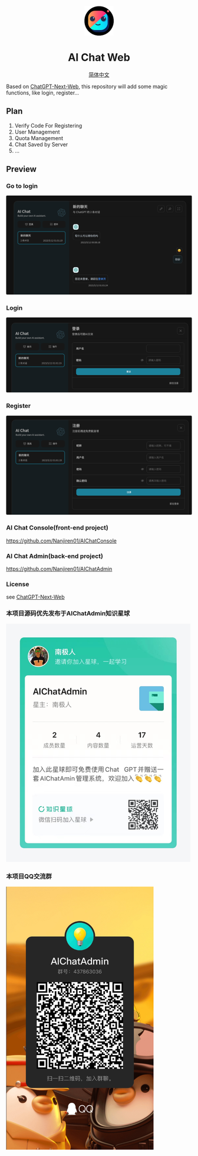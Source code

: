 <div align="center">
<img src="./docs/images/icon.svg" alt="预览"/>

<h1 align="center">AI Chat Web</h1>
  
[简体中文](./README_CN.md)
</div>

Based on [ChatGPT-Next-Web](https://github.com/Yidadaa/ChatGPT-Next-Web.git), this repository will add some magic functions, like login, register...

## Plan

1. Verify Code For Registering
2. User Management
3. Quota Management
4. Chat Saved by Server
5. ...


## Preview

### Go to login
![前往登录](./docs/images/GoLogin.png)

### Login
![登录页](./docs/images/Login.png)


### Register
![注册页](./docs/images/Register.png)


### AI Chat Console(front-end project)
https://github.com/Nanjiren01/AIChatConsole

### AI Chat Admin(back-end project)
https://github.com/Nanjiren01/AIChatAdmin



### License 
see [ChatGPT-Next-Web](https://github.com/Yidadaa/ChatGPT-Next-Web.git)



### 本项目源码优先发布于AIChatAdmin知识星球

<img src="./docs/images/xingqiu.jpeg" width="500px" alt="AIChatAdmin知识星球"/>

### 本项目QQ交流群

<img src="./docs/images/QQ.jpeg" width="400px" alt="QQ"/>

